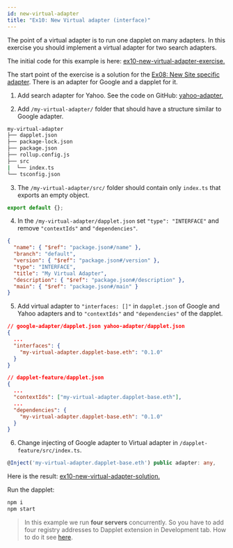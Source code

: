 ```yaml
---
id: new-virtual-adapter
title: "Ex10: New Virtual adapter (interface)"
---
```


The point of a virtual adapter is to run one dapplet on many adapters.
In this exercise you should implement a virtual adapter for two search adapters.

The initial code for this example is here: [ex10-new-virtual-adapter-exercise.](https://github.com/dapplets/dapplet-template/tree/ex10-new-virtual-adapter-exercise)

The start point of the exercise is a solution for the [Ex08: New Site specific adapter](/docs/new-site-adapter). There is an adapter for Google and a dapplet for it.

1. Add search adapter for Yahoo. See the code on GitHub: [yahoo-adapter.](https://github.com/dapplets/dapplet-template/tree/ex10-new-virtual-adapter-solution/yahoo-adapter)

2. Add `/my-virtual-adapter/` folder that should have a structure similar to Google adapter.

```bash
my-virtual-adapter
├── dapplet.json
├── package-lock.json
├── package.json
├── rollup.config.js
├── src
|  └── index.ts
└── tsconfig.json
```

3. The `/my-virtual-adapter/src/` folder should contain only `index.ts` that exports an empty object.

```ts
export default {};
```

4. In the `/my-virtual-adapter/dapplet.json` set `"type": "INTERFACE"` and remove `"contextIds"` and `"dependencies"`.

```json
{
  "name": { "$ref": "package.json#/name" },
  "branch": "default",
  "version": { "$ref": "package.json#/version" },
  "type": "INTERFACE",
  "title": "My Virtual Adapter",
  "description": { "$ref": "package.json#/description" },
  "main": { "$ref": "package.json#/main" }
}
```

5. Add virtual adapter to `"interfaces: []"` in `dapplet.json` of Google and Yahoo adapters and to `"contextIds"` and `"dependencies"` of the dapplet.

```json
// google-adapter/dapplet.json yahoo-adapter/dapplet.json
{
  ...
  "interfaces": {
    "my-virtual-adapter.dapplet-base.eth": "0.1.0"
  }
}
```

```json
// dapplet-feature/dapplet.json
{
  ...
  "contextIds": ["my-virtual-adapter.dapplet-base.eth"],
  ...
  "dependencies": {
    "my-virtual-adapter.dapplet-base.eth": "0.1.0"
  }
}
```

6. Change injecting of Google adapter to Virtual adapter in `/dapplet-feature/src/index.ts`.

```ts
@Inject('my-virtual-adapter.dapplet-base.eth') public adapter: any,
```

Here is the result: [ex10-new-virtual-adapter-solution.](https://github.com/dapplets/dapplet-template/tree/ex10-new-virtual-adapter-solution)

Run the dapplet:

```bash
npm i
npm start
```
> In this example we run **four servers** concurrently. So you have to add four registry addresses to Dapplet extension in Development tab. How to do it see [here](/docs/getting-started#11-connect-the-development-server-to-dapplet-extension).
